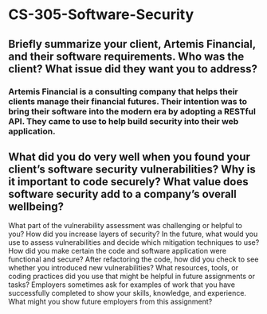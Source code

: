 # CS-305-Software-Security
## Briefly summarize your client, Artemis Financial, and their software requirements. Who was the client? What issue did they want you to address?
### Artemis Financial is a consulting company that helps their clients manage their financial futures. Their intention was to bring their software into the modern era by adopting a RESTful API. They came to use to help build security into their web application.
## What did you do very well when you found your client’s software security vulnerabilities? Why is it important to code securely? What value does software security add to a company’s overall wellbeing?
What part of the vulnerability assessment was challenging or helpful to you?
How did you increase layers of security? In the future, what would you use to assess vulnerabilities and decide which mitigation techniques to use?
How did you make certain the code and software application were functional and secure? After refactoring the code, how did you check to see whether you introduced new vulnerabilities?
What resources, tools, or coding practices did you use that might be helpful in future assignments or tasks?
Employers sometimes ask for examples of work that you have successfully completed to show your skills, knowledge, and experience. What might you show future employers from this assignment?

